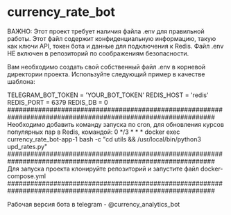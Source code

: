 # currency_rate_bot

ВАЖНО: Этот проект требует наличия файла .env для правильной работы. Этот файл содержит конфиденциальную информацию, такую как ключи API, токен бота и данные для подключения к Redis. Файл .env НЕ включен в репозиторий по соображениям безопасности.

Вам необходимо создать свой собственный файл .env в корневой директории проекта. Используйте следующий пример в качестве шаблона:

TELEGRAM_BOT_TOKEN = 'YOUR_BOT_TOKEN'
REDIS_HOST = 'redis'
REDIS_PORT = 6379
REDIS_DB = 0
##############################################################################################################
Необходимо добавить команду запуска по cron, для обновления курсов популярных пар в Redis, командой:
0 */3 * * * docker exec currency_rate_bot-app-1 bash -c "cd utils && /usr/local/bin/python3 upd_rates.py"
##############################################################################################################
Для запуска проекта клонируйте репозиторий и запустите файл docker-compose.yml
##############################################################################################################

Рабочая версия бота в telegram - @currency_analytics_bot
